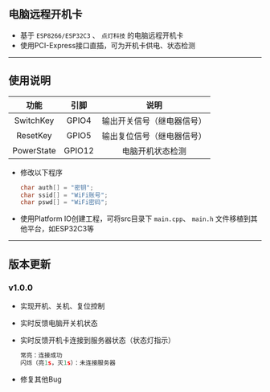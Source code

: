 ## 电脑远程开机卡
- 基于 `ESP8266/ESP32C3` 、 `点灯科技` 的电脑远程开机卡
- 使用PCI-Express接口直插，可为开机卡供电、状态检测
---
## 使用说明
| 功能 | 引脚 | 说明 |
|:-:|:-:|:-:|
| SwitchKey | GPIO4 | 输出开关信号（继电器信号） |
| ResetKey | GPIO5 | 输出复位信号（继电器信号） |
| PowerState | GPIO12 | 电脑开机状态检测 |

- 修改以下程序
    
    ```c
    char auth[] = "密钥";
    char ssid[] = "WiFi账号";
    char pswd[] = "WiFi密码";
    ```
- 使用Platform IO创建工程，可将src目录下 `main.cpp`、 `main.h` 文件移植到其他平台，如ESP32C3等
---
## 版本更新
### v1.0.0
- 实现开机、关机、复位控制
- 实时反馈电脑开关机状态
- 实时反馈开机卡连接到服务器状态（状态灯指示）
    
    ```c
    常亮：连接成功
    闪烁（亮1s，灭1s）：未连接服务器
    ```
- 修复其他Bug
